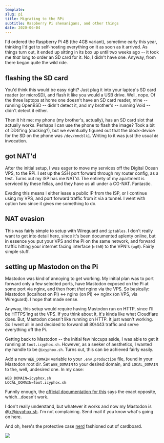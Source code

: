 ```yaml
---
template:
slug: pi
title: Migrating to the RPi
subtitle: Raspberry Pi shenanigans, and other things
date: 2020-06-04
---
```


I'd ordered the Raspberry Pi 4B (the 4GB variant), sometime early
this year, thinking I'd get to self-hosting everything on it as soon as
it arrived. As things turn out, it ended up sitting in its box up until
two weeks ago -- it took me _that_ long to order an SD card for it. No,
I didn't have one. Anyway, from there began quite the wild ride.

## flashing the SD card

You'd think this would be easy right? Just plug it into your laptop's SD
card reader (or microSD), and flash it like you would a USB drive. Well,
nope. Of the three laptops at home one doesn't have an SD card reader,
mine -- running OpenBSD -- didn't detect it, and my brother's -- running
Void -- didn't detect it either. 
 
Then it hit me: my phone (my brother's, actually), has an SD card slot
that actually works. Perhaps I can use the phone to flash the image?
Took a bit of DDG'ing (ducking?), but we eventually figured out that the
block-device for the SD on the phone was `/dev/mmcblk1`. Writing to it
was just the usual `dd` invocation.

## got NAT'd

After the initial setup, I was eager to move my services off the Digital
Ocean VPS, to the RPi. I set up the SSH port forward through my router
config, as a test. Turns out my ISP has me NAT'd. The entirety of my
apartment is serviced by these fellas, and they have us all under
a CG-NAT. Fantastic.

Evading this means I either lease a public IP from the ISP, or
I continue using my VPS, and port forward traffic from it via a tunnel.
I went with option two since it gives me something to do.

## NAT evasion

This was fairly simple to setup with Wireguard and `iptables`. I don't
really want to get into detail here, since it's been documented aplenty
online, but in essence you put your VPS and the Pi on the same network,
and forward traffic hitting your internet facing interface (`eth0`) 
to the VPN's (`wg0`). Fairly simple stuff.

## setting up Mastodon on the Pi

Mastodon was kind of annoying to get working. My initial plan was to
port forward only a few selected ports, have Mastodon exposed on the Pi
at some port via nginx, and then front _that_ nginx via the VPS. So
basically: Mastodon (localhost on Pi) <-> nginx (on Pi) <-> nginx (on
VPS, via Wireguard). I hope that made sense.

Anyway, this setup would require having Mastodon run on HTTP, since I'll
be HTTPS'ing at the VPS. If you think about it, it's kinda like what
Cloudflare does. But, Mastodon doesn't like running on HTTP. It just
wasn't working. So I went all in and decided to forward all 80/443
traffic and serve everything off the Pi.

Getting back to Mastodon -- the initial few hiccups aside, I was able to
get it running at `toot.icyphox.sh`. However, as a seeker of aesthetics,
I wanted my handle to be `@icyphox.sh`. Turns out, this can be achieved
fairly easily. 

Add a new `WEB_DOMAIN` variable to your `.env.production` file, found in
your Mastodon root dir. Set `WEB_DOMAIN` to your desired domain, and
`LOCAL_DOMAIN` to the, well, undesired one. In my case:

    WEB_DOMAIN=icyphox.sh
    LOCAL_DOMAIN=toot.icyphox.sh

Funnily enough, the 
[official documentation for this](https://github.com/tootsuite/documentation/blob/archive/Running-Mastodon/Serving_a_different_domain.md)
says the exact opposite, which...doesn't work.

I don't really understand, but whatever it works and now my Mastodon is
@[x@icyphox.sh](https://toot.icyphox.sh/@x). I'm not complaining. Send
mail if you know what's going on here.

And oh, here's the protective case [nerd](https://peppe.rs) fashioned
out of cardboard.

![](https://cdn.icyphox.sh/zn2I3.jpg)
